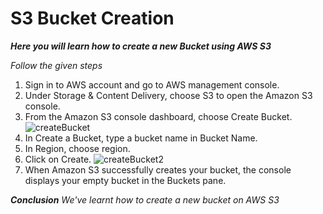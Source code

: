 # S3 Bucket Creation
***Here you will learn how to create a new Bucket using AWS S3***

*Follow the given steps*

1. Sign in to AWS account and go to AWS management console.
2. Under Storage & Content Delivery, choose S3 to open the Amazon S3 console.
3. From the Amazon S3 console dashboard, choose Create Bucket.
   ![createBucket](https://github.com/prem1204/Pranay-Assignments/blob/aws-cloud/images/s3/create/createBucket.PNG)
4. In Create a Bucket, type a bucket name in Bucket Name.
5. In Region, choose region.
6. Click on Create. 
   ![createBucket2](https://github.com/prem1204/Pranay-Assignments/blob/aws-cloud/images/s3/create/createBucket2.PNG)
7. When Amazon S3 successfully creates your bucket, the console displays your empty bucket in the Buckets pane.

***Conclusion***
*We've learnt how to create a new bucket on AWS S3*
